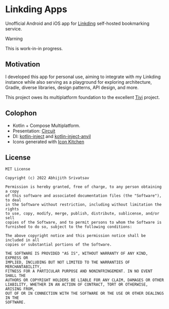 # Linkding Apps

Unofficial Android and iOS app for [Linkding](https://github.com/sissbruecker/linkding) self-hosted bookmarking service.

> [!WARNING]  
> This is work-in-in progress.

## Motivation

I developed this app for personal use, aiming to integrate with my Linkding instance while also serving as a playground for exploring architecture, Gradle, diverse libraries, design patterns, API design, and more.

This project owes its multiplatform foundation to the excellent [Tivi](https://github.com/chrisbanes/tivi) project.

## Colophon

- Kotlin + Compose Multiplatform.
- Presentation: [Circuit](https://slackhq.github.io/circuit/)
- DI: [kotlin-inject](https://github.com/evant/kotlin-inject) and [kotlin-inject-anvil](https://github.com/amzn/kotlin-inject-anvil)
- Icons generated with [Icon Kitchen](https://icon.kitchen)

## License

```
MIT License

Copyright (c) 2022 Abhijith Srivatsav

Permission is hereby granted, free of charge, to any person obtaining a copy
of this software and associated documentation files (the "Software"), to deal
in the Software without restriction, including without limitation the rights
to use, copy, modify, merge, publish, distribute, sublicense, and/or sell
copies of the Software, and to permit persons to whom the Software is
furnished to do so, subject to the following conditions:

The above copyright notice and this permission notice shall be included in all
copies or substantial portions of the Software.

THE SOFTWARE IS PROVIDED "AS IS", WITHOUT WARRANTY OF ANY KIND, EXPRESS OR
IMPLIED, INCLUDING BUT NOT LIMITED TO THE WARRANTIES OF MERCHANTABILITY,
FITNESS FOR A PARTICULAR PURPOSE AND NONINFRINGEMENT. IN NO EVENT SHALL THE
AUTHORS OR COPYRIGHT HOLDERS BE LIABLE FOR ANY CLAIM, DAMAGES OR OTHER
LIABILITY, WHETHER IN AN ACTION OF CONTRACT, TORT OR OTHERWISE, ARISING FROM,
OUT OF OR IN CONNECTION WITH THE SOFTWARE OR THE USE OR OTHER DEALINGS IN THE
SOFTWARE.
```
